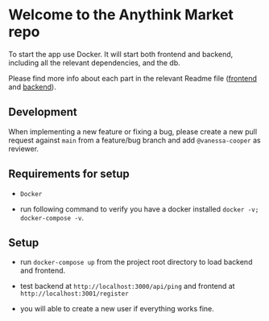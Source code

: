 # Welcome to the Anythink Market repo

To start the app use Docker. It will start both frontend and backend, including all the relevant dependencies, and the db.

Please find more info about each part in the relevant Readme file ([frontend](frontend/readme.md) and [backend](backend/README.md)).

## Development

When implementing a new feature or fixing a bug, please create a new pull request against `main` from a feature/bug branch and add `@vanessa-cooper` as reviewer.

## Requirements for setup

- ```Docker```

- run following command to verify you have a docker installed ```docker -v; docker-compose -v```.

## Setup

- run ```docker-compose up``` from the project root directory to load backend and frontend.

- test backend at `http://localhost:3000/api/ping` and frontend at `http://localhost:3001/register`

- you will able to create a new user if everything works fine.
